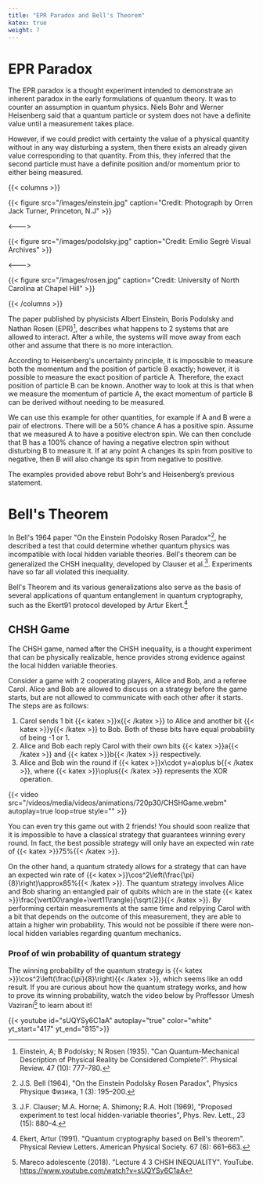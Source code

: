 ```yaml
---
title: "EPR Paradox and Bell's Theorem"
katex: true
weight: 7
---
```


# EPR Paradox

The EPR paradox is a thought experiment intended to demonstrate an inherent paradox in the early formulations of quantum theory. It was to counter an assumption in quantum physics. Niels Bohr and Werner Heisenberg said that a quantum particle or system does not have a definite value until a measurement takes place.

However, if we could predict with certainty the value of a physical quantity without in any way disturbing a system, then there exists an already given value corresponding to that quantity. From this, they inferred that the second particle must have a definite position and/or momentum prior to either being measured. 

{{< columns >}}

{{< figure src="/images/einstein.jpg" caption="Credit: Photograph by Orren Jack Turner, Princeton, N.J" >}}

<--->

{{< figure src="/images/podolsky.jpg" caption="Credit: Emilio Segrè Visual Archives" >}}

<--->

{{< figure src="/images/rosen.jpg" caption="Credit: University of North Carolina at Chapel Hill" >}}

{{< /columns >}}

The paper published by physicists Albert Einstein, Boris Podolsky and Nathan Rosen (EPR)[^EPR1935], describes what happens to 2 systems that are allowed to interact. After a while, the systems will move away from each other and assume that there is no more interaction. 

According to Heisenberg's uncertainty principle, it is impossible to measure both the momentum and the position of particle B exactly; however, it is possible to measure the exact position of particle A. Therefore, the exact position of particle B can be known. Another way to look at this is that when we measure the momentum of particle A, the exact momentum of particle B can be derived without needing to be measured. 

We can use this example for other quantities, for example if A and B were a pair of electrons. There will be a 50% chance A has a positive spin. Assume that we measured A to have a positive electron spin. We can then conclude that B has a 100% chance of having a negative electron spin without disturbing B to measure it. If at any point A changes its spin from positive to negative, then B will also change its spin from negative to positive.

The examples provided above rebut Bohr’s and Heisenberg’s previous statement.

# Bell's Theorem

In Bell's 1964 paper "On the Einstein Podolsky Rosen Paradox"[^Bell1964], he described a test that could determine whether quantum physics was incompatible with local hidden variable theories. Bell's theorem can be generalized the CHSH inequality, developed by Clauser et al.[^CHSH1969]. Experiments have so far all violated this inequality.

Bell's Theorem and its various generalizations also serve as the basis of several applications of quantum entanglement in quantum cryptography, such as the Ekert91 protocol developed by Artur Ekert.[^Ekert1991]

## CHSH Game

The CHSH game, named after the CHSH inequality, is a thought experiment that can be physically realizable, hence provides strong evidence against the local hidden variable theories.

Consider a game with 2 cooperating players, Alice and Bob, and a referee Carol. Alice and Bob are allowed to discuss on a strategy before the game starts, but are not allowed to communicate with each other after it starts. The steps are as follows: 
1. Carol sends 1 bit {{< katex >}}x{{< /katex >}} to Alice and another bit {{< katex >}}y{{< /katex >}} to Bob. Both of these bits have equal probability of being -1 or 1.
2. Alice and Bob each reply Carol with their own bits {{< katex >}}a{{< /katex >}} and {{< katex >}}b{{< /katex >}} respectively.
3. Alice and Bob win the round if {{< katex >}}x\cdot y=a\oplus b{{< /katex >}}, where {{< katex >}}\oplus{{< /katex >}} represents the XOR operation.

{{< video src="/videos/media/videos/animations/720p30/CHSHGame.webm" autoplay=true loop=true style="" >}}

You can even try this game out with 2 friends! You should soon realize that it is impossible to have a classical strategy that guarantees winning every round. In fact, the best possible strategy will only have an expected win rate of {{< katex >}}75\%{{< /katex >}}.

On the other hand, a quantum stratedy allows for a strategy that can have an expected win rate of {{< katex >}}\cos^2\left(\frac{\pi}{8}\right)\approx85\%{{< /katex >}}. The quantum strategy involves Alice and Bob sharing an entangled pair of qubits which are in the state {{< katex >}}\frac{\vert00\rangle+\vert11\rangle}{\sqrt{2}}{{< /katex >}}. By performing certain measurements at the same time and relpying Carol with a bit that depends on the outcome of this measurement, they are able to attain a higher win probability. This would not be possible if there were non-local hidden variables regarding quantum mechanics.

### Proof of win probability of quantum strategy

The winning probability of the quantum strategy is {{< katex >}}\cos^2\left(\frac{\pi}{8}\right){{< /katex >}}, which seems like an odd result. If you are curious about how the quantum strategy works, and how to prove its winning probability, watch the video below by Proffessor Umesh Vazirani[^VaziraniYT] to learn about it!

{{< youtube id="sUQYSy6C1aA" autoplay="true" color="white" yt_start="417" yt_end="815">}}

[^EPR1935]: Einstein, A; B Podolsky; N Rosen (1935). "Can Quantum-Mechanical Description of Physical Reality be Considered Complete?". Physical Review. 47 (10): 777–780. 
[^Bell1964]: J.S. Bell (1964), "On the Einstein Podolsky Rosen Paradox", Physics Physique Физика, 1 (3): 195–200.
[^Ekert1991]: Ekert, Artur (1991). "Quantum cryptography based on Bell's theorem". Physical Review Letters. American Physical Society. 67 (6): 661–663.
[^CHSH1969]: J.F. Clauser; M.A. Horne; A. Shimony; R.A. Holt (1969), "Proposed experiment to test local hidden-variable theories", Phys. Rev. Lett., 23 (15): 880–4.
[^VaziraniYT]: Mareco adolescente (2018). "Lecture 4 3 CHSH INEQUALITY". YouTube. https://www.youtube.com/watch?v=sUQYSy6C1aA
